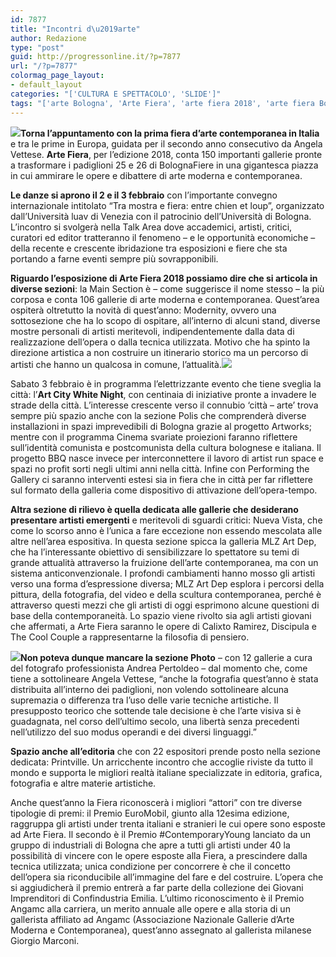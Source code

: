 ```yaml
---
id: 7877
title: "Incontri d\u2019arte"
author: Redazione
type: "post"
guid: http://progressonline.it/?p=7877
url: "/?p=7877"
colormag_page_layout:
- default_layout
categories: "['CULTURA E SPETTACOLO', 'SLIDE']"
tags: "['arte Bologna', 'Arte Fiera', 'arte fiera 2018', 'arte fiera Bologna', "mostre d'arte bologna", 'programma arte fiera', 'programma arte fiera 2018']"
---
```


![](https://progressonline.it/wp-content/uploads/2018/02/artefiera-300x200.jpg)**Torna l’appuntamento con la prima fiera d’arte contemporanea in Italia** e tra le prime in Europa, guidata per il secondo anno consecutivo da Angela Vettese. **Arte Fiera**, per l’edizione 2018, conta 150 importanti gallerie pronte a trasformare i padiglioni 25 e 26 di BolognaFiere in una gigantesca piazza in cui ammirare le opere e dibattere di arte moderna e contemporanea.

**Le danze si aprono il 2 e il 3 febbraio** con l’importante convegno internazionale intitolato “Tra mostra e fiera: entre chien et loup”, organizzato dall’Università luav di Venezia con il patrocinio dell’Università di Bologna. L’incontro si svolgerà nella Talk Area dove accademici, artisti, critici, curatori ed editor tratteranno il fenomeno – e le opportunità economiche – della recente e crescente ibridazione tra esposizioni e fiere che sta portando a farne eventi sempre più sovrapponibili.

**Riguardo l’esposizione di Arte Fiera 2018 possiamo dire che si articola in diverse sezioni**: la Main Section è – come suggerisce il nome stesso – la più corposa e conta 106 gallerie di arte moderna e contemporanea. Quest’area ospiterà oltretutto la novità di quest’anno: Modernity, ovvero una sottosezione che ha lo scopo di ospitare, all’interno di alcuni stand, diverse mostre personali di artisti meritevoli, indipendentemente dalla data di realizzazione dell’opera o dalla tecnica utilizzata. Motivo che ha spinto la direzione artistica a non costruire un itinerario storico ma un percorso di artisti che hanno un qualcosa in comune, l’attualità.![](https://progressonline.it/wp-content/uploads/2018/02/Arte-Fiera-2013-Giuseppe-Gallo-300x225.jpg)

Sabato 3 febbraio è in programma l’elettrizzante evento che tiene sveglia la città: l’**Art City White Night**, con centinaia di iniziative pronte a invadere le strade della città. L’interesse crescente verso il connubio ‘città – arte’ trova sempre più spazio anche con la sezione Polis che comprenderà diverse installazioni in spazi imprevedibili di Bologna grazie al progetto Artworks; mentre con il programma Cinema svariate proiezioni faranno riflettere sull’identità comunista e postcomunista della cultura bolognese e italiana. Il progetto BBQ nasce invece per interconnettere il lavoro di artist run space e spazi no profit sorti negli ultimi anni nella città. Infine con Performing the Gallery ci saranno interventi estesi sia in fiera che in città per far riflettere sul formato della galleria come dispositivo di attivazione dell’opera-tempo.

**Altra sezione di rilievo è quella dedicata alle gallerie che desiderano presentare artisti emergenti** e meritevoli di sguardi critici: Nueva Vista, che come lo scorso anno è l’unica a fare eccezione non essendo mescolata alle altre nell’area espositiva. In questa sezione spicca la galleria MLZ Art Dep, che ha l’interessante obiettivo di sensibilizzare lo spettatore su temi di grande attualità attraverso la fruizione dell’arte contemporanea, ma con un sistema anticonvenzionale. I profondi cambiamenti hanno mosso gli artisti verso una forma d’espressione diversa; MLZ Art Dep esplora i percorsi della pittura, della fotografia, del video e della scultura contemporanea, perché è attraverso questi mezzi che gli artisti di oggi esprimono alcune questioni di base della contemporaneità. Lo spazio viene rivolto sia agli artisti giovani che affermati, a Arte Fiera saranno le opere di Calixto Ramirez, Discipula e The Cool Couple a rappresentarne la filosofia di pensiero.

![](https://progressonline.it/wp-content/uploads/2018/02/ARTEFIERA-.-300x200.jpg)**Non poteva dunque mancare la sezione Photo** – con 12 gallerie a cura del fotografo professionista Andrea Pertoldeo – dal momento che, come tiene a sottolineare Angela Vettese, “anche la fotografia quest’anno è stata distribuita all’interno dei padiglioni, non volendo sottolineare alcuna supremazia o differenza tra l’uso delle varie tecniche artistiche. Il presupposto teorico che sottende tale decisione è che l’arte visiva si è guadagnata, nel corso dell’ultimo secolo, una libertà senza precedenti nell’utilizzo del suo modus operandi e dei diversi linguaggi.”

**Spazio anche all’editoria** che con 22 espositori prende posto nella sezione dedicata: Printville. Un arricchente incontro che accoglie riviste da tutto il mondo e supporta le migliori realtà italiane specializzate in editoria, grafica, fotografia e altre materie artistiche.

Anche quest’anno la Fiera riconoscerà i migliori “attori” con tre diverse tipologie di premi: il Premio EuroMobil, giunto alla 12esima edizione, raggruppa gli artisti under trenta italiani e stranieri le cui opere sono esposte ad Arte Fiera. Il secondo è il Premio #ContemporaryYoung lanciato da un gruppo di industriali di Bologna che apre a tutti gli artisti under 40 la possibilità di vincere con le opere esposte alla Fiera, a prescindere dalla tecnica utilizzata; unica condizione per concorrere è che il concetto dell’opera sia riconducibile all’immagine del fare e del costruire. L’opera che si aggiudicherà il premio entrerà a far parte della collezione dei Giovani Imprenditori di Confindustria Emilia. L’ultimo riconoscimento è il Premio Angamc alla carriera, un merito annuale alle opere e alla storia di un gallerista affiliato ad Angamc (Associazione Nazionale Gallerie d’Arte Moderna e Contemporanea), quest’anno assegnato al gallerista milanese Giorgio Marconi.